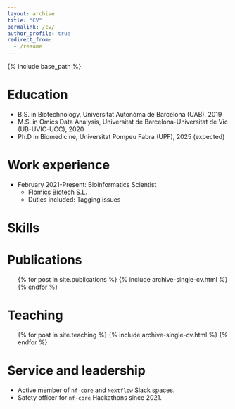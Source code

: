 ```yaml
---
layout: archive
title: "CV"
permalink: /cv/
author_profile: true
redirect_from:
  - /resume
---
```


{% include base_path %}

Education
======
* B.S. in Biotechnology, Universitat Autonòma de Barcelona (UAB), 2019
* M.S. in Omics Data Analysis, Universitat de Barcelona-Universitat de Vic (UB-UVIC-UCC), 2020
* Ph.D in Biomedicine, Universitat Pompeu Fabra (UPF), 2025 (expected)

Work experience
======
* February 2021-Present: Bioinformatics Scientist
  * Flomics Biotech S.L.
  * Duties included: Tagging issues
  <!-- * Supervisor: Professor Git -->

<!-- * Fall 2015: Research Assistant
  * Github University
  * Duties included: Merging pull requests
  * Supervisor: Professor Hub -->
  
Skills
======
<!-- * Skill 1
* Skill 2
  * Sub-skill 2.1
  * Sub-skill 2.2
  * Sub-skill 2.3
* Skill 3 -->

Publications
======
  <ul>{% for post in site.publications %}
    {% include archive-single-cv.html %}
  {% endfor %}</ul>
  
<!-- Talks
======
  <ul>{% for post in site.talks %}
    {% include archive-single-talk-cv.html %}
  {% endfor %}</ul> -->
  

Teaching
======
  <ul>{% for post in site.teaching %}
    {% include archive-single-cv.html %}
  {% endfor %}</ul>
  
Service and leadership
======
* Active member of `nf-core` and `Nextflow` Slack spaces.
* Safety officer for `nf-core` Hackathons since 2021. 